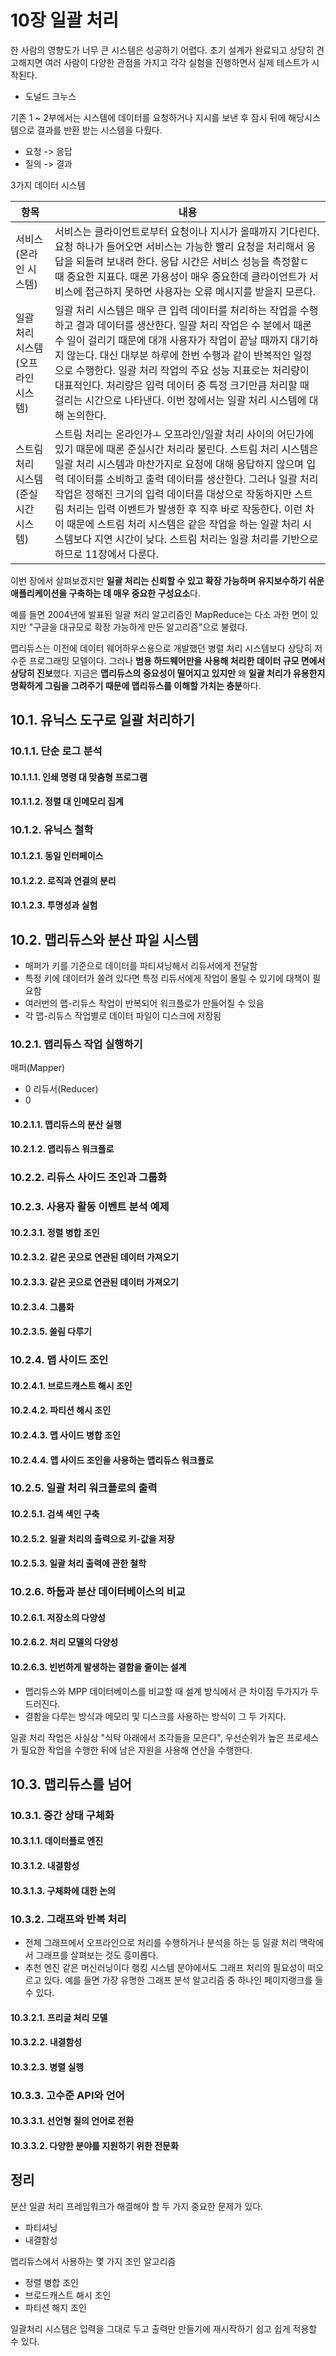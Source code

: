 
# 10장 일괄 처리

한 사람의 영향도가 너무 큰 시스템은 성공하기 어렵다. 초기 설계가 완료되고 상당히 견고해지면 여러 사람이 다양한 관점을 가지고 각각 실험을 진행하면서 실제 테스트가 시작된다.
- 도널드 크누스

기존 1 ~ 2부에서는 시스템에 데이터를 요청하거나 지시를 보낸 후 잠시 뒤에 해당시스템으로 결과를 반환 받는 시스템을 다뤘다.
- 요청 -> 응답
- 질의 -> 결과

3가지 데이터 시스템

| 항목 | 내용 |
| --- | --- |
| 서비스(온라인 시스템) | 서비스는 클라이언트로부터 요청이나 지시가 올때까지 기다린다. 요청 하나가 들어오면 서비스는 가능한 빨리 요청을 처리해서 응답을 되돌려 보내려 한다. 응답 시간은 서비스 성능을 측정할ㄷ 때 중요한 지표다. 때론 가용성이 매우 중요한데 클라이언트가 서비스에 접근하지 못하면 사용자는 오류 메시지를 받을지 모른다. |
| 일괄 처리 시스템(오프라인 시스템) | 일괄 처리 시스템은 매우 큰 입력 데이터를 처리하는 작업을 수행하고 결과 데이터를 생산한다. 일괄 처리 작업은 수 분에서 때론 수 일이 걸리기 때문에 대개 사용자가 작업이 끝날 때까지 대기하지 않는다. 대신 대부분 하루에 한번 수행과 같이 반복적인 일정으로 수행한다. 일괄 처리 작업의 주요 성능 지표로는 처리량이 대표적인다. 처리량은 입력 데이터 중 특정 크기만큼 처리할 때 걸리는 시간으로 나타낸다. 이번 장에서는 일괄 처리 시스템에 대해 논의한다. |
| 스트림 처리 시스템(준실시간 시스템) | 스트림 처리는 온라인가ㅗ 오프라인/일괄 처리 사이의 어딘가에 있기 때문에 때론 준실시간 처리라 불린다. 스트림 처리 시스템은 일괄 처리 시스템과 마찬가지로 요청에 대해 응답하지 않으며 입력 데이터를 소비하고 출력 데이터를 생산한다. 그러나 일괄 처리 작업은 정해진 크기의 입력 데이터를 대상으로 작동하지만 스트림 처리는 입력 이벤트가 발생한 후 직후 바로 작동한다. 이런 차이 때문에 스트림 처리 시스템은 같은 작업을 하는 일괄 처리 시스템보다 지연 시간이 낮다. 스트림 처리는 일괄 처리를 기반으로 하므로 11장에서 다룬다. |

이번 장에서 살펴보겠지만 **일괄 처리는 신뢰할 수 있고 확장 가능하며 유지보수하기 쉬운 애플리케이션을 구축하는 데 매우 중요한 구성요소**다.

예를 들면 2004년에 발표된 일괄 처리 알고리즘인 MapReduce는 다소 과한 면이 있지만 "구글을 대규모로 확장 가능하게 만든 알고리즘"으로 불렸다.

맵리듀스는 이전에 데이터 웨어하우스용으로 개발했던 병렬 처리 시스템보다 상당히 저수준 프로그래밍 모델이다. 그러나 **범용 하드웨어만을 사용해 처리한 데이터 규모 면에서 상당히 진보**했다. 지금은 **맵리듀스의 중요성이 떨어지고 있지만** 왜 **일괄 처리가 유용한지 명확하게 그림을 그려주기 때문에 맵리듀스를 이해할 가치는 충분**하다.


## 10.1. 유닉스 도구로 일괄 처리하기

### 10.1.1. 단순 로그 분석
#### 10.1.1.1. 인쇄 명령 대 맞춤형 프로그램
#### 10.1.1.2. 정렬 대 인메모리 집계

### 10.1.2. 유닉스 철학
#### 10.1.2.1. 동일 인터페이스
#### 10.1.2.2. 로직과 연결의 분리

#### 10.1.2.3. 투명성과 실험

## 10.2. 맵리듀스와 분산 파일 시스템
- 매퍼가 키를 기준으로 데이터를 파티셔닝해서 리듀서에게 전달함
- 특정 키에 데이터가 쏠려 있다면 특정 리듀서에게 작업이 몰릴 수 있기에 대책이 필요함
- 여러번의 맵-리듀스 작업이 반복되어 워크플로가 만들어질 수 있음
- 각 맵-리듀스 작업별로 데이터 파일이 디스크에 저장됨
### 10.2.1. 맵리듀스 작업 실행하기

매퍼(Mapper)
- 0
리듀서(Reducer)
- 0
#### 10.2.1.1. 맵리듀스의 분산 실행
#### 10.2.1.2. 맵리듀스 워크플로

### 10.2.2. 리듀스 사이드 조인과 그룹화

### 10.2.3. 사용자 활동 이벤트 분석 예제

#### 10.2.3.1. 정렬 병합 조인
#### 10.2.3.2. 같은 곳으로 연관된 데이터 가져오기
#### 10.2.3.3. 같은 곳으로 연관된 데이터 가져오기

#### 10.2.3.4. 그룹화

#### 10.2.3.5. 쏠림 다루기

### 10.2.4. 맵 사이드 조인

#### 10.2.4.1. 브로드캐스트 해시 조인
#### 10.2.4.2. 파티션 해시 조인

#### 10.2.4.3. 맵 사이드 병합 조인

#### 10.2.4.4. 맵 사이드 조인을 사용하는 맵리듀스 워크플로

### 10.2.5. 일괄 처리 워크플로의 출력

#### 10.2.5.1. 검색 색인 구축

#### 10.2.5.2. 일괄 처리의 출력으로 키-값을 저장

#### 10.2.5.3. 일괄 처리 출력에 관한 철학

### 10.2.6. 하둡과 분산 데이터베이스의 비교

#### 10.2.6.1. 저장소의 다양성

#### 10.2.6.2. 처리 모델의 다양성

#### 10.2.6.3. 빈번하게 발생하는 결함을 줄이는 설계

- 맵리듀스와 MPP 데이터베이스를 비교할 때 설계 방식에서 큰 차이점 두가지가 두드러진다.
- 결함을 다루는 방식과 메모리 및 디스크를 사용하는 방식이 그 두 가지다.

일괄 처리 작업은 사실상 "식탁 아래에서 조각들을 모은다", 우선순위가 높은 프로세스가 필요한 작업을 수행한 뒤에 남은 자원을 사용해 연산을 수행한다.


## 10.3. 맵리듀스를 넘어

### 10.3.1. 중간 상태 구체화

#### 10.3.1.1. 데이터플로 엔진

#### 10.3.1.2. 내결함성

#### 10.3.1.3. 구체화에 대한 논의

### 10.3.2. 그래프와 반복 처리

- 전체 그래프에서 오프라인으로 처리를 수행하거나 분석을 하는 등 일괄 처리 맥락에서 그래프를 살펴보는 것도 흥미롭다.
- 추천 엔진 같은 머신러닝이다 랭킹 시스템 분야에서도 그래프 처리의 필요성이 떠오르고 있다. 예를 들면 가장 유명한 그래프 분석 알고리즘 중 하나인 페이지랭크를 들 수 있다.

#### 10.3.2.1. 프리글 처리 모델

#### 10.3.2.2. 내결함성

#### 10.3.2.3. 병렬 실행


### 10.3.3. 고수준 API와 언어

#### 10.3.3.1. 선언형 질의 언어로 전환

#### 10.3.3.2. 다양한 분야를 지원하기 위한 전문화


## 정리

분산 일괄 처리 프레임워크가 해결해야 할 두 가지 중요한 문제가 있다.
- 파티셔닝
- 내결함성

맵리듀스에서 사용하는 몇 가지 조인 알고리즘
- 정렬 병합 조인
- 브로드캐스트 해시 조인
- 파티션 해지 조인

일괄처리 시스템은 입력을 그대로 두고 출력만 만들기에 재시작하기 쉽고 쉽게 적용할 수 있다.